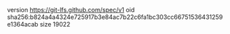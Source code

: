 version https://git-lfs.github.com/spec/v1
oid sha256:b824a4a4324e725917b3e84ac7b22c6fa1bc303cc66751536431259e1364acab
size 19022
